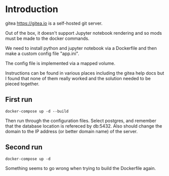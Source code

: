 # Introduction
gitea https://gitea.io is a self-hosted git server.

Out of the box, it doesn't support Jupyter notebook rendering and so mods must be made to the docker commands.

We need to install python and jupyter notebook via a Dockerfile and then make a custom config file "app.ini".

The config file is implemented via a mapped volume.

Instructions can be found in various places including the gitea help docs but I found that none of them really worked and the solution needed to be pieced together.

## First run
```
docker-compose up -d --build
```
Then run through the configuration files. Select postgres, and remember that the database location is refereced by db:5432. Also should change the domain to the IP address (or better domain name) of the server.

## Second run
```
docker-compose up -d
```
Something seems to go wrong when trying to build the Dockerfile again.

